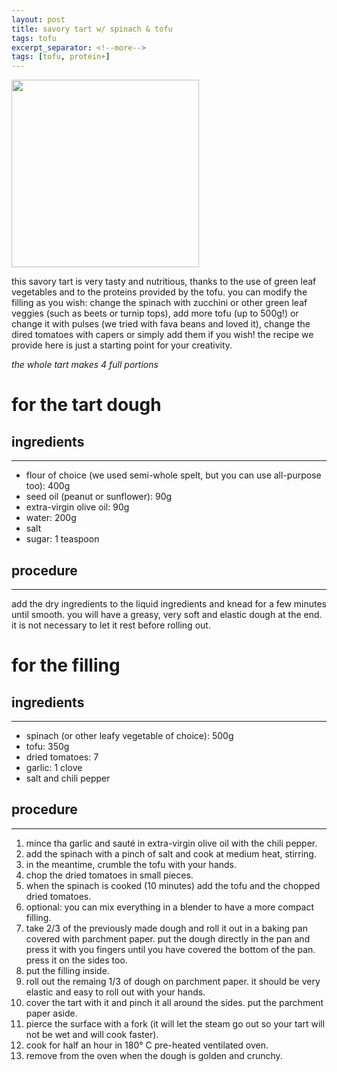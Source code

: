 ```yaml
---
layout: post
title: savory tart w/ spinach & tofu
tags: tofu
excerpt_separator: <!--more-->
tags: [tofu, protein+]
---
```


 <img src="../../../images/savory-tart-square.jpeg" width="300">
 
 <!--more-->

this savory tart is very tasty and nutritious, thanks to the use of green leaf vegetables and to the proteins provided by the tofu. 
you can modify the filling as you wish: change the spinach with zucchini or other green leaf veggies (such as beets or turnip tops), add more tofu (up to 500g!) or change it with pulses (we tried with fava beans and loved it), change the dired tomatoes with capers or simply add them if you wish! 
the recipe we provide here is just a starting point for your creativity.

*the whole tart makes 4 full portions*

# for the tart dough

## ingredients
---

- flour of choice (we used semi-whole spelt, but you can use all-purpose too): 400g
- seed oil (peanut or sunflower): 90g
- extra-virgin olive oil: 90g
- water: 200g
- salt
- sugar: 1 teaspoon
  
## procedure
---

add the dry ingredients to the liquid ingredients and knead for a few minutes until smooth. you will have a greasy, very soft and elastic dough at the end. it is not necessary to let it rest before rolling out.

# for the filling

## ingredients
---

- spinach (or other leafy vegetable of choice): 500g
- tofu: 350g
- dried tomatoes: 7
- garlic: 1 clove
- salt and chili pepper

## procedure
---

1. mince tha garlic and sauté in extra-virgin olive oil with the chili pepper.
2. add the spinach with a pinch of salt and cook at medium heat, stirring.
3. in the meantime, crumble the tofu with your hands.
4. chop the dried tomatoes in small pieces.
5. when the spinach is cooked (10 minutes) add the tofu and the chopped dried tomatoes.
6. optional: you can mix everything in a blender to have a more compact filling. 
7. take 2/3 of the previously made dough and roll it out in a baking pan covered with parchment paper. put the dough directly in the pan and press it with you fingers until you have covered the bottom of the pan. press it on the sides too.
8. put the filling inside.
9. roll out the remaing 1/3 of dough on parchment paper. it should be very elastic and easy to roll out with your hands.
10. cover the tart with it and pinch it all around the sides. put the parchment paper aside.
11. pierce the surface with a fork (it will let the steam go out so your tart will not be wet and will cook faster).
12. cook for half an hour in 180° C pre-heated ventilated oven.
13. remove from the oven when the dough is golden and crunchy.
